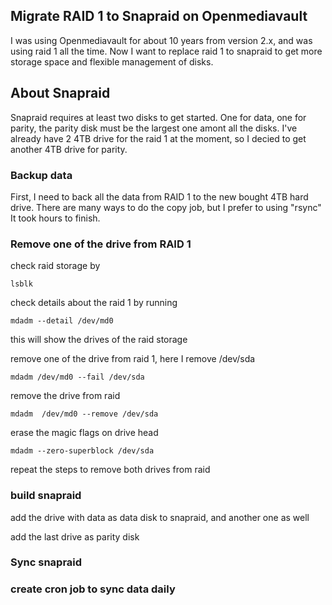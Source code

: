 ## Migrate RAID 1 to Snapraid on Openmediavault

I was using Openmediavault for about 10 years from version 2.x, and was using raid 1 all the time. Now I want to replace raid 1 to snapraid to get 
more storage space and flexible management of disks. 

## About Snapraid
Snapraid requires at least two disks to get started. One for data, one for parity, the parity disk must be the largest one amont all the disks.
I've already have 2 4TB drive for the raid 1 at the moment, so I decied to get another 4TB drive for parity. 

### Backup data
First, I need to back all the data from RAID 1 to the new bought 4TB hard drive. There are many ways to do the copy job, but I prefer to using "rsync"
It took hours to finish. 

### Remove one of the drive from RAID 1
check raid storage by 
```
lsblk
```

check details about the raid 1 by running
```
mdadm --detail /dev/md0 
```

this will show the drives of the raid storage

remove one of the drive from raid 1, here I remove /dev/sda
```
mdadm /dev/md0 --fail /dev/sda
```

remove the drive from raid
```
mdadm  /dev/md0 --remove /dev/sda
```

erase the magic flags on drive head
```
mdadm --zero-superblock /dev/sda
```

repeat the steps to remove both drives from raid 


### build snapraid
add the drive with data as data disk to snapraid, and another one as well


add the last drive as parity disk  


### Sync snapraid 


### create cron job to sync data daily

```

```

